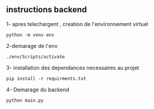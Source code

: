 ## instructions backend 

1- apres telechargent , creation de l'environnement virtuel
```
python -m venv env
```

2-demarage de l'env 
```
./env/Scripts/activate
```

3- installation des dependances necessaires au projet 
```
pip install -r requirments.txt
```

4- Demarage du backend 
```
python main.py
```
